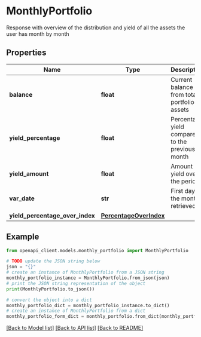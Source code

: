 # MonthlyPortfolio

Response with overview of the distribution and yield of all the assets the user has month by month

## Properties

Name | Type | Description | Notes
------------ | ------------- | ------------- | -------------
**balance** | **float** | Current balance from total portfolio of assets | [optional] 
**yield_percentage** | **float** | Percentage yield compared to the previous month | [optional] 
**yield_amount** | **float** | Amount yield over the period | [optional] 
**var_date** | **str** | First day of the month retrieved | [optional] 
**yield_percentage_over_index** | [**PercentageOverIndex**](PercentageOverIndex.md) |  | [optional] 

## Example

```python
from openapi_client.models.monthly_portfolio import MonthlyPortfolio

# TODO update the JSON string below
json = "{}"
# create an instance of MonthlyPortfolio from a JSON string
monthly_portfolio_instance = MonthlyPortfolio.from_json(json)
# print the JSON string representation of the object
print(MonthlyPortfolio.to_json())

# convert the object into a dict
monthly_portfolio_dict = monthly_portfolio_instance.to_dict()
# create an instance of MonthlyPortfolio from a dict
monthly_portfolio_form_dict = monthly_portfolio.from_dict(monthly_portfolio_dict)
```
[[Back to Model list]](../README.md#documentation-for-models) [[Back to API list]](../README.md#documentation-for-api-endpoints) [[Back to README]](../README.md)


